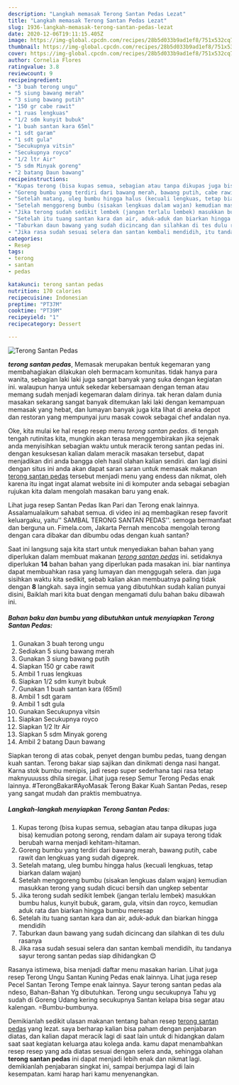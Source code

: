 ```yaml
---
description: "Langkah memasak Terong Santan Pedas Lezat"
title: "Langkah memasak Terong Santan Pedas Lezat"
slug: 1936-langkah-memasak-terong-santan-pedas-lezat
date: 2020-12-06T19:11:15.405Z
image: https://img-global.cpcdn.com/recipes/28b5d033b9ad1ef8/751x532cq70/terong-santan-pedas-foto-resep-utama.jpg
thumbnail: https://img-global.cpcdn.com/recipes/28b5d033b9ad1ef8/751x532cq70/terong-santan-pedas-foto-resep-utama.jpg
cover: https://img-global.cpcdn.com/recipes/28b5d033b9ad1ef8/751x532cq70/terong-santan-pedas-foto-resep-utama.jpg
author: Cornelia Flores
ratingvalue: 3.8
reviewcount: 9
recipeingredient:
- "3 buah terong ungu"
- "5 siung bawang merah"
- "3 siung bawang putih"
- "150 gr cabe rawit"
- "1 ruas lengkuas"
- "1/2 sdm kunyit bubuk"
- "1 buah santan kara 65ml"
- "1 sdt garam"
- "1 sdt gula"
- "Secukupnya vitsin"
- "Secukupnya royco"
- "1/2 ltr Air"
- "5 sdm Minyak goreng"
- "2 batang Daun bawang"
recipeinstructions:
- "Kupas terong (bisa kupas semua, sebagian atau tanpa dikupas juga bisa) kemudian potong serong, rendam dalam air supaya terong tidak berubah warna menjadi kehitam-hitaman."
- "Goreng bumbu yang terdiri dari bawang merah, bawang putih, cabe rawit dan lengkuas yang sudah digeprek."
- "Setelah matang, uleg bumbu hingga halus (kecuali lengkuas, tetap biarkan dalam wajan)"
- "Setelah menggoreng bumbu (sisakan lengkuas dalam wajan) kemudian masukkan terong yang sudah dicuci bersih dan ungkep sebentar"
- "Jika terong sudah sedikit lembek (jangan terlalu lembek) masukkan bumbu halus, kunyit bubuk, garam, gula, vitsin dan royco, kemudian aduk rata dan biarkan hingga bumbu meresap"
- "Setelah itu tuang santan kara dan air, aduk-aduk dan biarkan hingga mendidih"
- "Taburkan daun bawang yang sudah dicincang dan silahkan di tes dulu rasanya"
- "Jika rasa sudah sesuai selera dan santan kembali mendidih, itu tandanya sayur terong santan pedas siap dihidangkan 😊"
categories:
- Resep
tags:
- terong
- santan
- pedas

katakunci: terong santan pedas 
nutrition: 170 calories
recipecuisine: Indonesian
preptime: "PT37M"
cooktime: "PT39M"
recipeyield: "1"
recipecategory: Dessert

---
```



![Terong Santan Pedas](https://img-global.cpcdn.com/recipes/28b5d033b9ad1ef8/751x532cq70/terong-santan-pedas-foto-resep-utama.jpg)

<b><i>terong santan pedas</i></b>, Memasak merupakan bentuk kegemaran yang membahagiakan dilakukan oleh bermacam komunitas. tidak hanya para wanita, sebagian laki laki juga sangat banyak yang suka dengan kegiatan ini. walaupun hanya untuk sekedar kebersamaan dengan teman atau memang sudah menjadi kegemaran dalam dirinya. tak heran dalam dunia masakan sekarang sangat banyak ditemukan laki laki dengan kemampuan memasak yang hebat, dan lumayan banyak juga kita lihat di aneka depot dan restoran yang mempunyai juru masak cowok sebagai chef andalan nya.

Oke, kita mulai ke hal resep resep menu <i>terong santan pedas</i>. di tengah tengah rutinitas kita, mungkin akan terasa menggembirakan jika sejenak anda menyisihkan sebagian waktu untuk meracik terong santan pedas ini. dengan kesuksesan kalian dalam meracik masakan tersebut, dapat menjadikan diri anda bangga oleh hasil olahan kalian sendiri. dan lagi disini dengan situs ini anda akan dapat saran saran untuk memasak makanan <u>terong santan pedas</u> tersebut menjadi menu yang endess dan nikmat, oleh karena itu ingat ingat alamat website ini di komputer anda sebagai sebagian rujukan kita dalam mengolah masakan baru yang enak.

Lihat juga resep Santan Pedas Ikan Pari dan Terong enak lainnya. Assalamualaikum sahabat semua. di video ini aq membagikan resep favorit keluargaku, yaitu&#39;&#39; SAMBAL TERONG SANTAN PEDAS&#39;&#39;. semoga bermanfaat dan berguna un. Fimela.com, Jakarta Pernah mencoba mengolah terong dengan cara dibakar dan dibumbu odas dengan kuah santan?


Saat ini langsung saja kita start untuk menyediakan bahan bahan yang diperlukan dalam membuat makanan <u><i>terong santan pedas</i></u> ini. setidaknya diperlukan <b>14</b> bahan bahan yang diperlukan pada masakan ini. biar nantinya dapat membuahkan rasa yang lumayan dan menggugah selera. dan juga sisihkan waktu kita sedikit, sebab kalian akan membuatnya paling tidak dengan <b>8</b> langkah. saya ingin semua yang dibutuhkan sudah kalian punyai disini, Baiklah mari kita buat dengan mengamati dulu bahan baku dibawah ini.

<!--inarticleads1-->

##### Bahan baku dan bumbu yang dibutuhkan untuk menyiapkan Terong Santan Pedas:

1. Gunakan 3 buah terong ungu
1. Sediakan 5 siung bawang merah
1. Gunakan 3 siung bawang putih
1. Siapkan 150 gr cabe rawit
1. Ambil 1 ruas lengkuas
1. Siapkan 1/2 sdm kunyit bubuk
1. Gunakan 1 buah santan kara (65ml)
1. Ambil 1 sdt garam
1. Ambil 1 sdt gula
1. Gunakan Secukupnya vitsin
1. Siapkan Secukupnya royco
1. Siapkan 1/2 ltr Air
1. Siapkan 5 sdm Minyak goreng
1. Ambil 2 batang Daun bawang


Siapkan terong di atas cobak, penyet dengan bumbu pedas, tuang dengan kuah santan. Terong bakar siap sajikan dan dinikmati denga nasi hangat. Karna stok bumbu menipis, jadi resep super sederhana tapi rasa tetap maknyuuusss dhila siregar. Lihat juga resep Semur Terong Pedas enak lainnya. #TerongBakar#AyoMasak Terong Bakar Kuah Santan Pedas, resep yang sangat mudah dan praktis membuatnya. 

<!--inarticleads2-->

##### Langkah-langkah menyiapkan Terong Santan Pedas:

1. Kupas terong (bisa kupas semua, sebagian atau tanpa dikupas juga bisa) kemudian potong serong, rendam dalam air supaya terong tidak berubah warna menjadi kehitam-hitaman.
1. Goreng bumbu yang terdiri dari bawang merah, bawang putih, cabe rawit dan lengkuas yang sudah digeprek.
1. Setelah matang, uleg bumbu hingga halus (kecuali lengkuas, tetap biarkan dalam wajan)
1. Setelah menggoreng bumbu (sisakan lengkuas dalam wajan) kemudian masukkan terong yang sudah dicuci bersih dan ungkep sebentar
1. Jika terong sudah sedikit lembek (jangan terlalu lembek) masukkan bumbu halus, kunyit bubuk, garam, gula, vitsin dan royco, kemudian aduk rata dan biarkan hingga bumbu meresap
1. Setelah itu tuang santan kara dan air, aduk-aduk dan biarkan hingga mendidih
1. Taburkan daun bawang yang sudah dicincang dan silahkan di tes dulu rasanya
1. Jika rasa sudah sesuai selera dan santan kembali mendidih, itu tandanya sayur terong santan pedas siap dihidangkan 😊


Rasanya istimewa, bisa menjadi daftar menu masakan harian. Lihat juga resep Terong Ungu Santan Kuning Pedas enak lainnya. Lihat juga resep Pecel Santan Terong Tempe enak lainnya. Sayur terong santan pedas ala ndeso, Bahan-Bahan Yg dibutuhkan. Terong ungu secukupnya Tahu yg sudah di Goreng Udang kering secukupnya Santan kelapa bisa segar atau kalengan. =Bumbu-bumbunya. 

Demikianlah sedikit ulasan makanan tentang bahan resep <u>terong santan pedas</u> yang lezat. saya berharap kalian bisa paham dengan penjabaran diatas, dan kalian dapat meracik lagi di saat lain untuk di hidangkan dalam saat saat kegiatan keluarga atau kolega anda. kamu dapat menambahkan resep resep yang ada diatas sesuai dengan selera anda, sehingga olahan <b>terong santan pedas</b> ini dapat menjadi lebih enak dan nikmat lagi. demikianlah penjabaran singkat ini, sampai berjumpa lagi di lain kesempatan. kami harap hari kamu menyenangkan.
